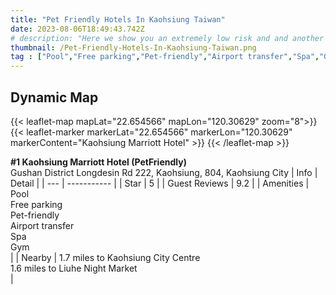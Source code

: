 ```yaml
---
title: "Pet Friendly Hotels In Kaohsiung Taiwan"
date: 2023-08-06T18:49:43.742Z
# description: "Here we show you an extremely low risk and and another medium risk approach to earn passive income "
thumbnail: /Pet-Friendly-Hotels-In-Kaohsiung-Taiwan.png
tag : ["Pool","Free parking","Pet-friendly","Airport transfer","Spa","Gym"]
---
```


## Dynamic Map
{{< leaflet-map  mapLat="22.654566" mapLon="120.30629" zoom="8">}}
    {{< leaflet-marker markerLat="22.654566" markerLon="120.30629" markerContent="Kaohsiung Marriott Hotel" >}}
{{< /leaflet-map >}}


**#1 Kaohsiung Marriott Hotel (PetFriendly)**<br>Gushan District Longdesin Rd 222, Kaohsiung, 804, Kaohsiung City
| Info | Detail |
| --- | ----------- |
| Star | 5 |
| Guest Reviews | 9.2 |
| Amenities | Pool<br>Free parking<br>Pet-friendly<br>Airport transfer<br>Spa<br>Gym<br> |
| Nearby | 1.7 miles to Kaohsiung City Centre<br>1.6 miles to Liuhe Night Market<br> |

